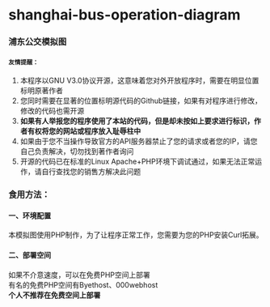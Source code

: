 # shanghai-bus-operation-diagram
### 浦东公交模拟图
#### `友情提醒：`
  1.  本程序以GNU V3.0协议开源，这意味着您对外开放程序时，需要在明显位置标明原著作者
  2.  您同时需要在显著的位置标明源代码的Github链接，如果有对程序进行修改，修改的代码也需开源
  3.  <b>如果有人举报您的程序使用了本站的代码，但是却未按如上要求进行标识，作者有权将您的网站或程序放入耻辱柱中</b>
  4.  如果由于您不当操作导致官方的API服务器禁止了您的请求或者您的IP，请您自己负责解决，切勿找到著作者询问
  5.  开源的代码已在标准的Linux Apache+PHP环境下调试通过，如果无法正常运作，请自行查找您的销售方解决此问题
### 食用方法：
#### 一、环境配置
本模拟图使用PHP制作，为了让程序正常工作，您需要为您的PHP安装Curl拓展。
#### 二、部署空间
如果不介意速度，可以在免费PHP空间上部署<br/>
有名的免费PHP空间有Byethost、000webhost<br/>
**个人不推荐在免费空间上部署**

